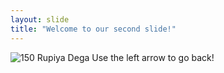 ```yaml
---
layout: slide
title: "Welcome to our second slide!"
---
```

![150 Rupiya Dega](https://humornama.com/wp-content/uploads/2021/01/150-Rupiya-Dega-Meme-Template-of-Kachra-Seth-1024x576.jpg)
Use the left arrow to go back!
